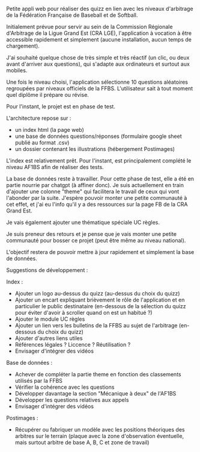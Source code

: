 Petite appli web pour réaliser des quizz en lien avec les niveaux d'arbitrage de la Fédération Française de Baseball et de Softball.

Initialement prévue pour servir au sein de la Commission Régionale d'Arbitrage de la Ligue Grand Est (CRA LGE), l'application à vocation à être accessible rapidement et simplement (aucune installation, aucun temps de chargement).

J'ai souhaité quelque chose de très simple et très réactif (un clic, ou deux avant d'arriver aux questions), qui s'adapte aux ordinateurs et surtout aux mobiles.

Une fois le niveau choisi, l'application sélectionne 10 questions aléatoires regroupées par niveaux officiels de la FFBS. L'utilisateur sait à tout moment quel diplôme il prépare ou révise.

Pour l'instant, le projet est en phase de test.

L'architecture repose sur :
- un index html (la page web)
- une base de données questions/réponses (formulaire google sheet publié au format .csv)
- un dossier contenant les illustrations (hébergement Postimages)

L'index est relativement prêt. Pour l'instant, est principalement complété le niveau AF1BS afin de réaliser des tests.

La base de données reste à travailler. Pour cette phase de test, elle a été en partie nourrie par chatgpt (à affiner donc). Je suis actuellement en train d'ajouter une colonne "theme" qui facilitera le travail de ceux qui vont l'abonder par la suite.
J'espère pouvoir monter une petite communauté à cet effet, et j'ai eu l'info qu'il y a des ressources sur la page FB de la CRA Grand Est.

Je vais également ajouter une thématique spéciale UC règles.

Je suis preneur des retours et je pense que je vais monter une petite communauté pour bosser ce projet (peut être même au niveau national).

L'objectif restera de pouvoir mettre à jour rapidement et simplement la base de données.

Suggestions de développement :

  Index :
  - Ajouter un logo au-dessus du quizz (au-dessus du choix du quizz)
  - Ajouter un encart expliquant brièvement le rôle de l'application et en particulier le public destinataire (en-dessous de la sélection du quizz pour éviter d'avoir à scroller quand on est un habitué ?)
  - Ajouter le module UC règles
  - Ajouter un lien vers les bulletins de la FFBS au sujet de l'arbitrage (en-dessous du choix du quizz)
  - Ajouter d'autres liens utiles
  - Références légales ? Liccence ? Réutilisation ?
  - Envisager d'intégrer des vidéos
    
  Base de données :
  - Achever de compléter la partie theme en fonction des classements utilisés par la FFBS
  - Vérifier la cohérence avec les questions
  - Développer davantage la section "Mécanique à deux" de l'AF1BS
  - Développer les questions relatives aux appels
  - Envisager d'intégrer des vidéos

  Postimages :
  - Récupérer ou fabriquer un modèle avec les positions théoriques des arbitres sur le terrain (plaque avec la zone d'observation éventuelle, mais surtout arbitre de base A, B, C et zone de travail)
